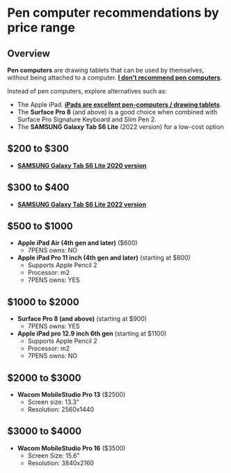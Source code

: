 # Pen computer recommendations by price range

## Overview

**Pen computers** are drawing tablets that can be used by themselves, without being attached to a computer. [**I don't recommend pen computers**](../the-case-against-pen-computers.md).&#x20;

Instead of pen computers, explore alternatives such as:&#x20;

* The Apple iPad. [**iPads are excellent pen-computers / drawing tablets**](../using-an-ipad-as-a-drawing-tablet.md).&#x20;
* The **Surface Pro 8** (and above) is a good choice when combined with Surface Pro Signature Keyboard and Slim Pen 2.
* The **SAMSUNG Galaxy Tab S6 Lite** (2022 version) for a low-cost option   &#x20;

## $200 to $300

* [**SAMSUNG Galaxy Tab S6 Lite 2020 version**](../../product-info/samsung/samsung-galaxy-tab-s6-lite-2020.md)

## $300 to $400

* [**SAMSUNG Galaxy Tab S6 Lite 2022 version**](../../product-info/samsung/samsung-galaxy-tab-s6-lite-2022.md)

## $500 to $1000

* **Apple iPad Air (4th gen and later)** ($600)
  * 7PENS owns: NO
* **Apple iPad Pro 11 inch (4th gen and later)** (starting at $800)
  * Supports Apple Pencil 2
  * Processor: m2
  * 7PENS owns: YES

## $1000 to $2000

* **Surface Pro 8 (and above)** (starting at $900)
  * 7PENS owns: YES
* **Apple iPad pro 12.9 inch 6th gen** (starting at $1100)
  * Supports Apple Pencil 2
  * Processor: m2
  * 7PENS owns: NO

## $2000 to $3000

* **Wacom MobileStudio Pro 13** ($2500)
  * Screen size: 13.3"
  * Resolution: 2560x1440

## $3000 to $4000

* **Wacom MobileStudio Pro 16** ($3500)
  * Screen Size: 15.6"
  * Resolution: 3840x2160
